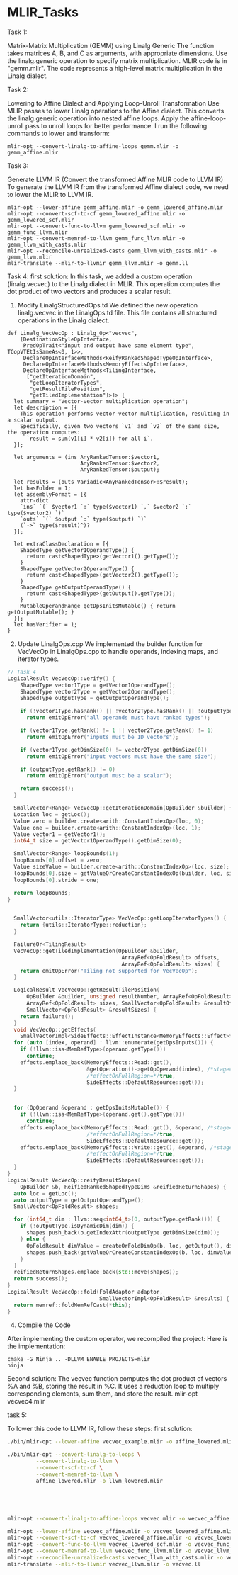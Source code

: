 # MLIR_Tasks

Task 1:

Matrix-Matrix Multiplication (GEMM) using Linalg Generic
The function takes matrices A, B, and C as arguments, with appropriate dimensions.
Use the linalg.generic operation to specify matrix multiplication. MLIR code is in "gemm.mlir". The code            represents a high-level matrix multiplication in the Linalg dialect.

Task 2:

Lowering to Affine Dialect and Applying Loop-Unroll Transformation
Use MLIR passes to lower Linalg operations to the Affine dialect. This converts the linalg.generic operation into nested affine loops. Apply the affine-loop-unroll pass to unroll loops for better performance.
I run the following commands to lower and transform:

    mlir-opt --convert-linalg-to-affine-loops gemm.mlir -o gemm_affine.mlir

Task 3:

Generate LLVM IR (Convert the transformed Affine MLIR code to LLVM IR)
To generate the LLVM IR from the transformed Affine dialect code, we need to lower the MLIR to LLVM IR.

    mlir-opt --lower-affine gemm_affine.mlir -o gemm_lowered_affine.mlir
    mlir-opt --convert-scf-to-cf gemm_lowered_affine.mlir -o gemm_lowered_scf.mlir
    mlir-opt --convert-func-to-llvm gemm_lowered_scf.mlir -o gemm_func_llvm.mlir
    mlir-opt --convert-memref-to-llvm gemm_func_llvm.mlir -o gemm_llvm_with_casts.mlir
    mlir-opt --reconcile-unrealized-casts gemm_llvm_with_casts.mlir -o gemm_llvm.mlir
    mlir-translate --mlir-to-llvmir gemm_llvm.mlir -o gemm.ll

    
Task 4:
first solution: 
In this task, we added a custom operation (linalg.vecvec) to the Linalg dialect in MLIR. This operation computes the dot product of two vectors and produces a scalar result. 

1. Modify LinalgStructuredOps.td
We defined the new operation linalg.vecvec in the LinalgOps.td file. This file contains all structured operations in the Linalg dialect.

```mlir
def Linalg_VecVecOp : Linalg_Op<"vecvec",
    [DestinationStyleOpInterface,
     PredOpTrait<"input and output have same element type", TCopVTEtIsSameAs<0, 1>>,
     DeclareOpInterfaceMethods<ReifyRankedShapedTypeOpInterface>,
     DeclareOpInterfaceMethods<MemoryEffectsOpInterface>,
     DeclareOpInterfaceMethods<TilingInterface,
      ["getIterationDomain",
       "getLoopIteratorTypes",
       "getResultTilePosition",
       "getTiledImplementation"]>]> {
  let summary = "Vector-vector multiplication operation";
  let description = [{
    This operation performs vector-vector multiplication, resulting in a scalar output.
    Specifically, given two vectors `v1` and `v2` of the same size, the operation computes:
      `result = sum(v1[i] * v2[i]) for all i`.
  }];

  let arguments = (ins AnyRankedTensor:$vector1,
                       AnyRankedTensor:$vector2,
                       AnyRankedTensor:$output);

  let results = (outs Variadic<AnyRankedTensor>:$result);
  let hasFolder = 1;
  let assemblyFormat = [{
    attr-dict
    `ins` `(` $vector1 `:` type($vector1) `,` $vector2 `:` type($vector2) `)`
    `outs` `(` $output `:` type($output) `)`
    (`->` type($result)^)?
  }];

  let extraClassDeclaration = [{
    ShapedType getVector1OperandType() {
      return cast<ShapedType>(getVector1().getType());
    }
    ShapedType getVector2OperandType() {
      return cast<ShapedType>(getVector2().getType());
    }
    ShapedType getOutputOperandType() {
      return cast<ShapedType>(getOutput().getType());
    }
    MutableOperandRange getDpsInitsMutable() { return getOutputMutable(); }
  }];
  let hasVerifier = 1;
}

```

2. Update LinalgOps.cpp
We implemented the builder function for VecVecOp in LinalgOps.cpp to handle operands, indexing maps, and iterator types.

```cpp
// Task 4
LogicalResult VecVecOp::verify() {
    ShapedType vector1Type = getVector1OperandType();
    ShapedType vector2Type = getVector2OperandType();
    ShapedType outputType = getOutputOperandType();

    if (!vector1Type.hasRank() || !vector2Type.hasRank() || !outputType.hasRank())
      return emitOpError("all operands must have ranked types");

    if (vector1Type.getRank() != 1 || vector2Type.getRank() != 1)
      return emitOpError("inputs must be 1D vectors");

    if (vector1Type.getDimSize(0) != vector2Type.getDimSize(0))
      return emitOpError("input vectors must have the same size");

    if (outputType.getRank() != 0)
      return emitOpError("output must be a scalar");

    return success();
  }

  SmallVector<Range> VecVecOp::getIterationDomain(OpBuilder &builder) {
  Location loc = getLoc();
  Value zero = builder.create<arith::ConstantIndexOp>(loc, 0);
  Value one = builder.create<arith::ConstantIndexOp>(loc, 1);
  Value vector1 = getVector1();
  int64_t size = getVector1OperandType().getDimSize(0);

  SmallVector<Range> loopBounds(1);
  loopBounds[0].offset = zero;
  Value sizeValue = builder.create<arith::ConstantIndexOp>(loc, size);
  loopBounds[0].size = getValueOrCreateConstantIndexOp(builder, loc, sizeValue);
  loopBounds[0].stride = one;

  return loopBounds;
}


  SmallVector<utils::IteratorType> VecVecOp::getLoopIteratorTypes() {
    return {utils::IteratorType::reduction};
  }

  FailureOr<TilingResult>
  VecVecOp::getTiledImplementation(OpBuilder &builder,
                                    ArrayRef<OpFoldResult> offsets,
                                    ArrayRef<OpFoldResult> sizes) {
    return emitOpError("Tiling not supported for VecVecOp");
  }

  LogicalResult VecVecOp::getResultTilePosition(
      OpBuilder &builder, unsigned resultNumber, ArrayRef<OpFoldResult> offsets,
      ArrayRef<OpFoldResult> sizes, SmallVector<OpFoldResult> &resultOffsets,
      SmallVector<OpFoldResult> &resultSizes) {
    return failure();
  }
  void VecVecOp::getEffects(
    SmallVectorImpl<SideEffects::EffectInstance<MemoryEffects::Effect>> &effects) {
  for (auto [index, operand] : llvm::enumerate(getDpsInputs())) {
    if (!llvm::isa<MemRefType>(operand.getType()))
      continue;
    effects.emplace_back(MemoryEffects::Read::get(),
                         &getOperation()->getOpOperand(index), /*stage=*/0,
                         /*effectOnFullRegion=*/true,
                         SideEffects::DefaultResource::get());
  }


  for (OpOperand &operand : getDpsInitsMutable()) {
    if (!llvm::isa<MemRefType>(operand.get().getType()))
      continue;
    effects.emplace_back(MemoryEffects::Read::get(), &operand, /*stage=*/0,
                         /*effectOnFullRegion=*/true,
                         SideEffects::DefaultResource::get());
    effects.emplace_back(MemoryEffects::Write::get(), &operand, /*stage=*/0,
                         /*effectOnFullRegion=*/true,
                         SideEffects::DefaultResource::get());
  }
}
LogicalResult VecVecOp::reifyResultShapes(
    OpBuilder &b, ReifiedRankedShapedTypeDims &reifiedReturnShapes) {
  auto loc = getLoc();
  auto outputType = getOutputOperandType();
  SmallVector<OpFoldResult> shapes;

  for (int64_t dim : llvm::seq<int64_t>(0, outputType.getRank())) {
    if (!outputType.isDynamicDim(dim)) {
      shapes.push_back(b.getIndexAttr(outputType.getDimSize(dim)));
    } else {
      OpFoldResult dimValue = createOrFoldDimOp(b, loc, getOutput(), dim);
      shapes.push_back(getValueOrCreateConstantIndexOp(b, loc, dimValue));
    }
  }
  reifiedReturnShapes.emplace_back(std::move(shapes));
  return success();
}
LogicalResult VecVecOp::fold(FoldAdaptor adaptor,
                             SmallVectorImpl<OpFoldResult> &results) {
  return memref::foldMemRefCast(*this);
}

```


4. Compile the Code
   
After implementing the custom operator, we recompiled the project:
Here is the implementation:

    cmake -G Ninja .. -DLLVM_ENABLE_PROJECTS=mlir
    ninja


Second solution:
The vecvec function computes the dot product of vectors %A and %B, storing the result in %C. It uses a reduction loop to multiply corresponding elements, sum them, and store the result.
mlir-opt vecvec4.mlir 

task 5: 

To lower this code to LLVM IR, follow these steps:
first solution: 

```bash
./bin/mlir-opt --lower-affine vecvec_example.mlir -o affine_lowered.mlir

./bin/mlir-opt --convert-linalg-to-loops \
         --convert-linalg-to-llvm \
         --convert-scf-to-cf \
         --convert-memref-to-llvm \
         affine_lowered.mlir -o llvm_lowered.mlir





mlir-opt --convert-linalg-to-affine-loops vecvec.mlir -o vecvec_affine.mlir

mlir-opt --lower-affine vecvec_affine.mlir -o vecvec_lowered_affine.mlir
mlir-opt --convert-scf-to-cf vecvec_lowered_affine.mlir -o vecvec_lowered_scf.mlir
mlir-opt --convert-func-to-llvm vecvec_lowered_scf.mlir -o vecvec_func_llvm.mlir
mlir-opt --convert-memref-to-llvm vecvec_func_llvm.mlir -o vecvec_llvm_with_casts.mlir
mlir-opt --reconcile-unrealized-casts vecvec_llvm_with_casts.mlir -o vecvec_llvm.mlir
mlir-translate --mlir-to-llvmir vecvec_llvm.mlir -o vecvec.ll

